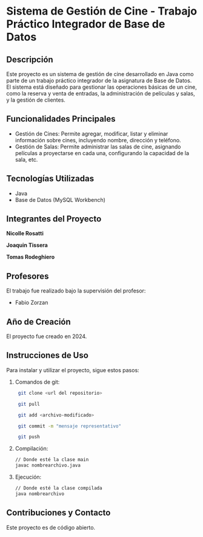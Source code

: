 # Sistema de Gestión de Cine - Trabajo Práctico Integrador de Base de Datos

## Descripción
Este proyecto es un sistema de gestión de cine desarrollado en Java como parte de un trabajo práctico integrador de la asignatura de Base de Datos. El sistema está diseñado para gestionar las operaciones básicas de un cine, como la reserva y venta de entradas, la administración de películas y salas, y la gestión de clientes.

## Funcionalidades Principales
* Gestión de Cines: Permite agregar, modificar, listar y eliminar información sobre cines, incluyendo nombre, dirección y teléfono.
* Gestión de Salas: Permite administrar las salas de cine, asignando películas a proyectarse en cada una, configurando la capacidad de la sala, etc.

## Tecnologías Utilizadas
* Java
* Base de Datos (MySQL Workbench)

## Integrantes del Proyecto
**Nicolle Rosatti**

**Joaquin Tissera**

**Tomas Rodeghiero**

## Profesores
El trabajo fue realizado bajo la supervisión del profesor:
* Fabio Zorzan

## Año de Creación
El proyecto fue creado en 2024.

## Instrucciones de Uso
Para instalar y utilizar el proyecto, sigue estos pasos:

1. Comandos de git:

   ```bash
    git clone <url del repositorio>
   
    git pull

    git add <archivo-modificado> 

    git commit -m "mensaje representativo" 

    git push

2. Compilación:
    ```bash
    // Donde esté la clase main
    javac nombrearchivo.java

3. Ejecución:
    ```bash
    // Donde esté la clase compilada
    java nombrearchivo

## Contribuciones y Contacto
Este proyecto es de código abierto.